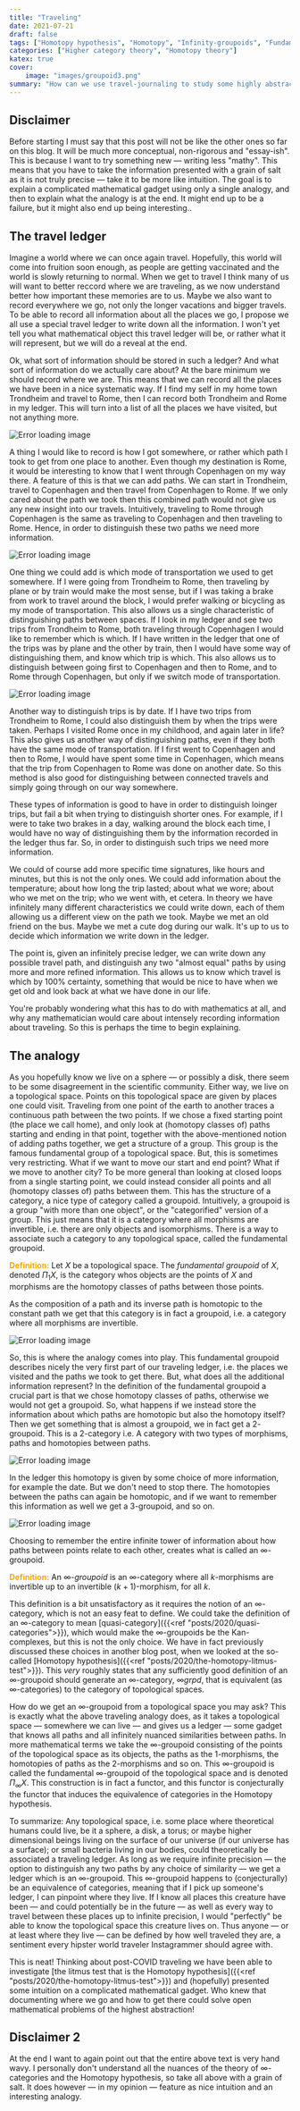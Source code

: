 ```yaml
---
title: "Traveling"
date: 2021-07-21
draft: false
tags: ["Homotopy hypothesis", "Homotopy", "Infinity-groupoids", "Fundamental group"]
categories: ["Higher category theory", "Homotopy theory"]
katex: true
cover:
    image: "images/groupoid3.png"
summary: "How can we use travel-journaling to study some highly abstract and highly complicated mathematical machinery? Can we get anything out of such an analogy? In this post we do just that, study the homotopy hypothesis and infinity groupoids through the lens of a travel ledger."
---
```


## Disclaimer

Before starting I must say that this post will not be like the other ones so far on this blog. It will be much more conceptual, non-rigorous and "essay-ish". This is because I want to try something new — writing less "mathy". This means that you have to take the information presented with a grain of salt as it is not truly precise — take it to be more like intuition. The goal is to explain a complicated mathematical gadget using only a single analogy, and then to explain what the analogy is at the end. It might end up to be a failure, but it might also end up being interesting.. 

## The travel ledger

Imagine a world where we can once again travel. Hopefully, this world will come into fruition soon enough, as people are getting vaccinated and the world is slowly returning to normal. When we get to travel I think many of us will want to better reccord where we are traveling, as we now understand better how important these memories are to us. Maybe we also want to record everywhere we go, not only the longer vacations and bigger travels. To be able to record all information about all the places we go, I propose we all use a special travel ledger to write down all the information. I won't yet tell you what mathematical object this travel ledger will be, or rather what it will represent, but we will do a reveal at the end. 

Ok, what sort of information should be stored in such a ledger? And what sort of information do we actually care about? At the bare minimum we should record where we are. This means that we can record all the places we have been in a nice systematic way. If I find my self in my home town Trondheim and travel to Rome, then I can record both Trondheim and Rome in my ledger. This will turn into a list of all the places we have visited, but not anything more.

![Error loading image](images/points.png)

A thing I would like to record is how I got somewhere, or rather which path I took to get from one place to another. Even though my destination is Rome, it would be interesting to know that I went through Copenhagen on my way there. A feature of this is that we can add paths. We can start in Trondheim, travel to Copenhagen and then travel from Copenhagen to Rome. If we only cared about the path we took then this combined path would not give us any new insight into our travels. Intuitively, traveling to Rome through Copenhagen is the same as traveling to Copenhagen and then traveling to Rome. Hence, in order to distinguish these two paths we need more information.

![Error loading image](images/paths.png)

One thing we could add is which mode of transportation we used to get somewhere. If I were going from Trondheim to Rome, then traveling by plane or by train would make the most sense, but if I was taking a brake from work to travel around the block, I would prefer walking or bicycling as my mode of transportation. This also allows us a single characteristic of distinguishing paths between spaces. If I look in my ledger and see two trips from Trondheim to Rome, both traveling through Copenhagen I would like to remember which is which. If I have written in the ledger that one of the trips was by plane and the other by train, then I would have some way of distinguishing them, and know which trip is which. This also allows us to distinguish between going first to Copenhagen and then to Rome, and to Rome through Copenhagen, but only if we switch mode of transportation.  

![Error loading image](images/paths2.png)

Another way to distinguish trips is by date. If I have two trips from Trondheim to Rome, I could also distinguish them by when the trips were taken. Perhaps I visited Rome once in my childhood, and again later in life? This also gives us another way of distinguishing paths, even if they both have the same mode of transportation. If I first went to Copenhagen and then to Rome, I would have spent some time in Copenhagen, which means that the trip from Copenhagen to Rome was done on another date. So this method is also good for distinguishing between connected travels and simply going through on our way somewhere. 

These types of information is good to have in order to distinguish loinger trips, but fail a bit when trying to distinguish shorter ones. For example, if I were to take two brakes in a day, walking around the block each time, I would have no way of distinguishing them by the information recorded in the ledger thus far. So, in order to distinguish such trips we need more information. 

We could of course add more specific time signatures, like hours and minutes, but this is not the only ones. We could add information about the temperature; about how long the trip lasted; about what we wore; about who we met on the trip; who we went with, et cetera. In theory we have infinitely many different characteristics we could write down, each of them allowing us a different view on the path we took. Maybe we met an old friend on the bus. Maybe we met a cute dog during our walk. It's up to us to decide which information we write down in the ledger. 

The point is, given an infinitely precise ledger, we can write down any possible travel path, and distinguish any two "almost equal" paths by using more and more refined information. This allows us to know which travel is which by 100% certainty, something that would be nice to have when we get old and look back at what we have done in our life. 

You're probably wondering what this has to do with mathematics at all, and why any mathematician would care about intensely recording information about traveling. So this is perhaps the time to begin explaining.  

## The analogy

As you hopefully know we live on a sphere — or possibly a disk, there seem to be some disagreement in the scientific community. Either way, we live on a topological space. Points on this topological space are given by places one could visit. Traveling from one point of the earth to another traces a continuous path between the two points. If we chose a fixed starting point (the place we call home), and only look at (homotopy classes of) paths starting and ending in that point, together with the above-mentioned notion of adding paths together, we get a structure of a group. This group is the famous fundamental group of a topological space. But, this is sometimes very restricting. What if we want to move our start and end point? What if we move to another city? To be more general than looking at closed loops from a single starting point, we could instead consider all points and all (homotopy classes of) paths between them. This has the structure of a category, a nice type of category called a groupoid. Intuitively, a groupoid is a group "with more than one object", or the "categorified" version of a group. This just means that it is a category where all morphisms are invertible, i.e. there are only objects and isomorphisms. There is a way to associate such a category to any topological space, called the fundamental groupoid. 

<span style="color:orange"> **Definition:** </span> Let $X$ be a topological space. The *fundamental groupoid* of $X$, denoted $\Pi_1 X$, is the category whos objects are the points of $X$ and morphisms are the homotopy classes of paths between those points. 

As the composition of a path and its inverse path is homotopic to the constant path we get that this category is in fact a groupoid, i.e. a category where all morphisms are invertible. 

![Error loading image](images/groupoid.png)

So, this is where the analogy comes into play. This fundamental groupoid describes nicely the very first part of our traveling ledger, i.e. the places we visited and the paths we took to get there. But,  what does all the additional information represent? In the definition of the fundamental groupoid a crucial part is that we chose homotopy classes of paths, otherwise we would not get a groupoid. So, what happens if we instead store the information about which paths are homotopic but also the homotopy itself? Then we get something that is almost a groupoid, we in fact get a $2$-groupoid. This is a $2$-category i.e. A category with two types of morphisms, paths and homotopies between paths. 

![Error loading image](images/groupoid2.png)

In the ledger this homotopy is given by some choice of more information, for example the date. But we don't need to stop there. The homotopies between the paths can again be homotopic, and if we want to remember this information as well we get a $3$-groupoid, and so on. 

![Error loading image](images/groupoid3.png)

Choosing to remember the entire infinite tower of information about how paths between points relate to each other, creates what is called an $\infty$-groupoid. 

<span style="color:orange"> **Definition:** </span> An $\infty$*-groupoid* is an $\infty$-category where all $k$-morphisms are invertible up to an invertible $(k+1)$-morphism, for all $k$. 

This definition is a bit unsatisfactory as it requires the notion of an $\infty$-category, which is not an easy feat to define. We could take the definition of an $\infty$-category to mean [quasi-category]({{<ref "posts/2020/quasi-categories">}}), which would make the $\infty$-groupoids be the Kan-complexes, but this is not the only choice. We have in fact previously discussed these choices in another blog post, when we looked at the so-called [Homotopy hypothesis]({{<ref "posts/2020/the-homotopy-litmus-test">}}). This *very* roughly states that any sufficiently good definition of an $\infty$-groupoid should generate an $\infty$-category, $\infty grpd$, that is equivalent (as $\infty$-categories) to the category of topological spaces. 

How do we get an $\infty$-groupoid from a topological space you may ask? This is exactly what the above traveling analogy does, as it takes a topological space — somewhere we can live — and gives us a ledger — some gadget that knows all paths and all infinitely nuanced similarities between paths. In more mathematical terms we take the $\infty$-groupoid consisting of the points of the topological space as its objects, the paths as the $1$-morphisms, the homotopies of paths as the $2$-morphisms and so on. This $\infty$-groupoid is called the fundamental $\infty$-groupoid of the topological space and is denoted $\Pi_\infty X$. This construction is in fact a functor, and this functor is conjecturally the functor that induces the equivalence of categories in the Homotopy hypothesis.

To summarize: Any topological space, i.e. some place where theoretical humans could live, be it a sphere, a disk, a torus; or maybe higher dimensional beings living on the surface of our universe (if our universe has a surface); or small bacteria living in our bodies, could theoretically be associated a traveling ledger. As long as we require infinite precision — the option to distinguish any two paths by any choice of similarity — we get a ledger which is an $\infty$-groupoid. This $\infty$-groupoid happens to (conjecturally) be an equivalence of categories, meaning that if I pick up someone's ledger, I can pinpoint where they live. If I know all places this creature have been — and could potentially be in the future — as well as every way to travel between these places up to infinite precision, I would "perfectly" be able to know the topological space this creature lives on. Thus anyone — or at least where they live — can be defined by how well traveled they are, a sentiment every hipster world traveler Instagrammer should agree with. 

This is neat! Thinking about post-COVID traveling we have been able to investigate [the litmus test that is the Homotopy hypothesis]({{<ref "posts/2020/the-homotopy-litmus-test">}}) and (hopefully) presented some intuition on a complicated mathematical gadget. Who knew that documenting where we go and how to get there could solve open mathematical problems of the highest abstraction!

## Disclaimer 2

At the end I want to again point out that the entire above text is very hand wavy. I personally don't understand all the nuances of the theory of $\infty$-categories and the Homotopy hypothesis, so take all above with a grain of salt. It does however — in my opinion — feature as nice intuition and an interesting analogy.